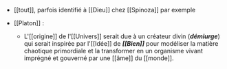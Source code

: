 - [[tout]], parfois identifié à [[Dieu]] chez [[Spinoza]] par exemple


- [[Platon]] :
	-  L'[[origine]] de l'[[Univers]] serait due à un créateur divin (***démiurge***) qui serait inspirée par l'[[Idée]] de ***[[Bien]]*** pour modéliser la matière chaotique primordiale et la transformer en un organisme vivant imprégné et gouverné par une [[âme]] du [[monde]].